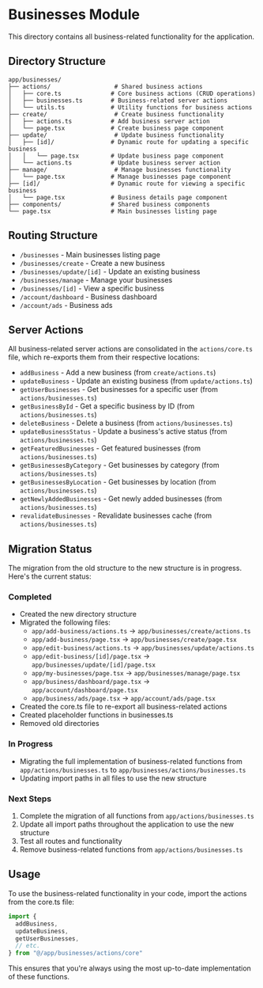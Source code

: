 # Businesses Module

This directory contains all business-related functionality for the application.

## Directory Structure

```
app/businesses/
├── actions/                  # Shared business actions
│   ├── core.ts              # Core business actions (CRUD operations)
│   ├── businesses.ts        # Business-related server actions
│   └── utils.ts             # Utility functions for business actions
├── create/                   # Create business functionality
│   ├── actions.ts           # Add business server action
│   └── page.tsx             # Create business page component
├── update/                   # Update business functionality
│   ├── [id]/                # Dynamic route for updating a specific business
│   │   └── page.tsx         # Update business page component
│   └── actions.ts           # Update business server action
├── manage/                   # Manage businesses functionality
│   └── page.tsx             # Manage businesses page component
├── [id]/                    # Dynamic route for viewing a specific business
│   └── page.tsx             # Business details page component
├── components/              # Shared business components
└── page.tsx                 # Main businesses listing page
```

## Routing Structure

- `/businesses` - Main businesses listing page
- `/businesses/create` - Create a new business
- `/businesses/update/[id]` - Update an existing business
- `/businesses/manage` - Manage your businesses
- `/businesses/[id]` - View a specific business
- `/account/dashboard` - Business dashboard
- `/account/ads` - Business ads

## Server Actions

All business-related server actions are consolidated in the `actions/core.ts` file, which re-exports them from their respective locations:

- `addBusiness` - Add a new business (from `create/actions.ts`)
- `updateBusiness` - Update an existing business (from `update/actions.ts`)
- `getUserBusinesses` - Get businesses for a specific user (from `actions/businesses.ts`)
- `getBusinessById` - Get a specific business by ID (from `actions/businesses.ts`)
- `deleteBusiness` - Delete a business (from `actions/businesses.ts`)
- `updateBusinessStatus` - Update a business's active status (from `actions/businesses.ts`)
- `getFeaturedBusinesses` - Get featured businesses (from `actions/businesses.ts`)
- `getBusinessesByCategory` - Get businesses by category (from `actions/businesses.ts`)
- `getBusinessesByLocation` - Get businesses by location (from `actions/businesses.ts`)
- `getNewlyAddedBusinesses` - Get newly added businesses (from `actions/businesses.ts`)
- `revalidateBusinesses` - Revalidate businesses cache (from `actions/businesses.ts`)

## Migration Status

The migration from the old structure to the new structure is in progress. Here's the current status:

### Completed
- Created the new directory structure
- Migrated the following files:
  - `app/add-business/actions.ts` → `app/businesses/create/actions.ts`
  - `app/add-business/page.tsx` → `app/businesses/create/page.tsx`
  - `app/edit-business/actions.ts` → `app/businesses/update/actions.ts`
  - `app/edit-business/[id]/page.tsx` → `app/businesses/update/[id]/page.tsx`
  - `app/my-businesses/page.tsx` → `app/businesses/manage/page.tsx`
  - `app/business/dashboard/page.tsx` → `app/account/dashboard/page.tsx`
  - `app/business/ads/page.tsx` → `app/account/ads/page.tsx`
- Created the core.ts file to re-export all business-related actions
- Created placeholder functions in businesses.ts
- Removed old directories

### In Progress
- Migrating the full implementation of business-related functions from `app/actions/businesses.ts` to `app/businesses/actions/businesses.ts`
- Updating import paths in all files to use the new structure

### Next Steps
1. Complete the migration of all functions from `app/actions/businesses.ts`
2. Update all import paths throughout the application to use the new structure
3. Test all routes and functionality
4. Remove business-related functions from `app/actions/businesses.ts`

## Usage

To use the business-related functionality in your code, import the actions from the core.ts file:

```typescript
import { 
  addBusiness, 
  updateBusiness, 
  getUserBusinesses,
  // etc.
} from "@/app/businesses/actions/core"
```

This ensures that you're always using the most up-to-date implementation of these functions. 
